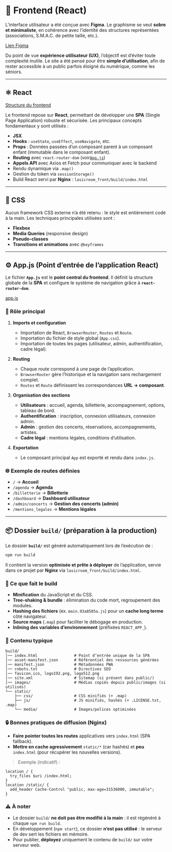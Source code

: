 # 🎨 Frontend (React)



L’interface utilisateur a été conçue avec **Figma**.
Le graphisme se veut **sobre et minimaliste**, en cohérence avec l’identité des structures représentées (associations, S.M.A.C. de petite taille, etc.).

[Lien Figma](https://www.figma.com/design/21mbJ6Gl9JzeO94yXeLHBs/La-sicRoom?node-id=0-1&m=dev&t=rjSt70oPayWD6ntw-1)

Du point de vue **expérience utilisateur (UX)**, l’objectif est d’éviter toute complexité inutile.
Le site a été pensé pour être **simple d’utilisation**, afin de rester accessible à un public parfois éloigné du numérique, comme les séniors.

---

## ⚛️ React

[Structure du frontend](/lasicroom_front/structure_frontend.md)

Le frontend repose sur **React**, permettant de développer une **SPA** (Single Page Application) robuste et sécurisée.
Les principaux concepts fondamentaux y sont utilisés :

* **JSX**
* **Hooks** : `useState`, `useEffect`, `useNavigate`, etc.
* **Props** : Données passées d’un composant parent à un composant enfant (immutable dans le composant enfant).
* **Routing** avec `react-router-dom` (voir[`App.js`](/lasicroom_front/src/App.js))
* **Appels API** avec Axios et Fetch pour communiquer avec le backend
* Rendu dynamique via `.map()`
* Gestion du token via `sessionStorage()`
* Build React servi par **Nginx** : `lasicroom_front/build/index.html`

---

## 🎨 CSS

Aucun framework CSS externe n’a été retenu : le style est entièrement codé à la main.
Les techniques principales utilisées sont :

* **Flexbox**
* **Media Queries** (responsive design)
* **Pseudo-classes**
* **Transitions et animations** avec `@keyframes`

---

## ⚙️ App.js (Point d’entrée de l’application React)

Le fichier **`App.js`** est le **point central du frontend**.
Il définit la structure globale de la **SPA** et configure le système de navigation grâce à **`react-router-dom`**.

[app.js](../lasicroom_front/src/App.js)

### 📑 Rôle principal

1. **Imports et configuration**

   * Importation de React, `BrowserRouter`, `Routes` et `Route`.
   * Importation du fichier de style global (`App.css`).
   * Importation de toutes les pages (utilisateur, admin, authentification, cadre légal).

2. **Routing**

   * Chaque route correspond à une page de l’application.
   * `BrowserRouter` gère l’historique et la navigation sans rechargement complet.
   * `Routes` et `Route` définissent les correspondances **URL → composant**.

3. **Organisation des sections**

   * **Utilisateurs** : accueil, agenda, billetterie, accompagnement, options, tableau de bord.
   * **Authentification** : inscription, connexion utilisateurs, connexion admin.
   * **Admin** : gestion des concerts, réservations, accompagnements, artistes.
   * **Cadre légal** : mentions légales, conditions d’utilisation.

4. **Exportation**

   * Le composant principal `App` est exporté et rendu dans `index.js`.

### 🌐 Exemple de routes définies

* `/` → **Accueil**
* `/agenda` → **Agenda**
* `/billetterie` → **Billetterie**
* `/dashboard` → **Dashboard utilisateur**
* `/admin/concerts` → **Gestion des concerts (admin)**
* `/mentions_legales` → **Mentions légales**

---

## 📦 Dossier `build/` (préparation à la production)

Le dossier **`build/`** est généré automatiquement lors de l’exécution de :

```bash
npm run build
```

Il contient la version **optimisée et prête à déployer** de l’application, servie dans ce projet par **Nginx** via `lasicroom_front/build/index.html`.

### 🧰 Ce que fait le build

* **Minification** du JavaScript et du CSS.
* **Tree-shaking & bundle** : élimination du code mort, regroupement des modules.
* **Hashing des fichiers** (ex. `main.93a8505a.js`) pour un **cache long terme** côté navigateur.
* **Source maps** (`.map`) pour faciliter le débogage en production.
* **Inlining des variables d’environnement** (préfixées `REACT_APP_`).

### 📂 Contenu typique

```
build/
│── index.html                # Point d’entrée unique de la SPA
│── asset-manifest.json       # Référentiel des ressources générées
│── manifest.json             # Métadonnées PWA
│── robots.txt                # Directives SEO
│── favicon.ico, logo192.png, logo512.png
│── site.xml                  # Sitemap (si présent dans public/)
│── images/                   # Médias copiés depuis public/images (si utilisés)
└── static/
    ├── css/                  # CSS minifiés (+ .map)
    ├── js/                   # JS minifiés, hashés (+ .LICENSE.txt, .map)
    └── media/                # Images/polices optimisées
```

### 🔒 Bonnes pratiques de diffusion (Nginx)

* **Faire pointer toutes les routes** applicatives vers `index.html` (SPA fallback).
* **Mettre en cache agressivement** `static/*` (car hashés) et **peu** `index.html` (pour récupérer les nouvelles versions).

> Exemple (indicatif) :

```nginx
location / {
  try_files $uri /index.html;
}
location /static/ {
  add_header Cache-Control "public, max-age=31536000, immutable";
}
```

### ⚠️ À noter

* Le dossier `build/` **ne doit pas être modifié à la main** : il est régénéré à chaque `npm run build`.
* En développement (`npm start`), ce dossier **n’est pas utilisé** : le serveur de dev sert les fichiers en mémoire.
* Pour publier, **déployez** uniquement le contenu de `build/` sur votre serveur web.

